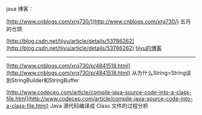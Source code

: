 java  博客：

[http://www.cnblogs.com/xrq730/](http://www.cnblogs.com/xrq730/)   五月的仓颉

[http://blog.csdn.net/tjiyu/article/details/53786262](http://blog.csdn.net/tjiyu/article/details/53786262)    [tjiyu的博客](http://blog.csdn.net/tjiyu)

---

[http://www.cnblogs.com/xrq730/p/4841518.html](http://www.cnblogs.com/xrq730/p/4841518.html)     从为什么String=String谈到StringBuilder和StringBuffer

[http://www.codeceo.com/article/compile-java-source-code-into-a-class-file.html](http://www.codeceo.com/article/compile-java-source-code-into-a-class-file.html)   Java 源代码编译成 Class 文件的过程分析

